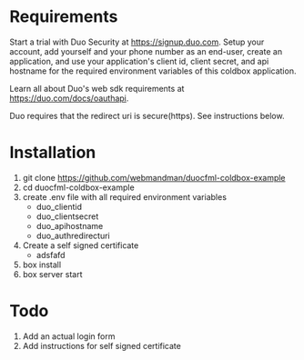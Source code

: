 # Requirements

Start a trial with Duo Security at https://signup.duo.com. Setup your account, add yourself and your phone number as an end-user, create an application, and use your application's client id, client secret, and api hostname for the required environment variables of this coldbox application.

Learn all about Duo's web sdk requirements at https://duo.com/docs/oauthapi. 

Duo requires that the redirect uri is secure(https). See instructions below.

# Installation

1. git clone https://github.com/webmandman/duocfml-coldbox-example
2. cd duocfml-coldbox-example
3. create .env file with all required environment variables
    - duo_clientid
    - duo_clientsecret
    - duo_apihostname
    - duo_authredirecturi
4. Create a self signed certificate
    - adsfafd
6. box install
7. box server start

# Todo

1. Add an actual login form
2. Add instructions for self signed certificate
